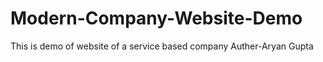 # Modern-Company-Website-Demo
This is demo of  website  of a service based company 
Auther-Aryan Gupta
